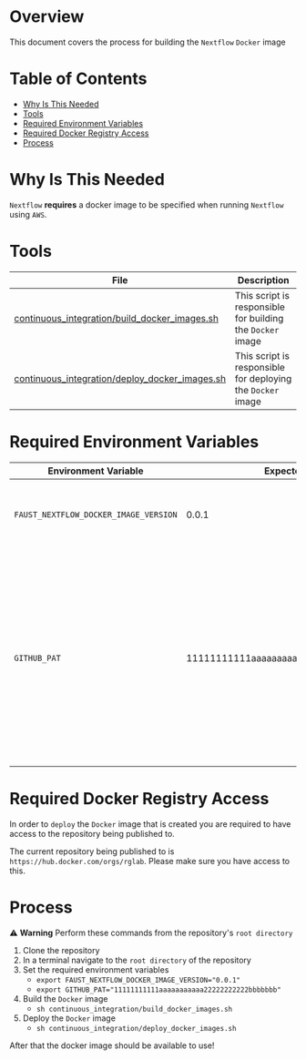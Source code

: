# Overview

This document covers the process for building the `Nextflow` `Docker` image

# Table of Contents

<!-- START doctoc generated TOC please keep comment here to allow auto update -->
<!-- DON'T EDIT THIS SECTION, INSTEAD RE-RUN doctoc TO UPDATE -->

-   [Why Is This Needed](#why-is-this-needed)
-   [Tools](#tools)
-   [Required Environment Variables](#required-environment-variables)
-   [Required Docker Registry Access](#required-docker-registry-access)
-   [Process](#process)

<!-- END doctoc generated TOC please keep comment here to allow auto update -->

# Why Is This Needed

`Nextflow` **requires** a docker image to be specified when running `Nextflow` using `AWS`.

# Tools

| File                                                                                             | Description                                                 |
| ------------------------------------------------------------------------------------------------ | ----------------------------------------------------------- |
| [continuous_integration/build_docker_images.sh](continuous_integration/build_docker_images.sh)   | This script is responsible for building the `Docker` image  |
| [continuous_integration/deploy_docker_images.sh](continuous_integration/deploy_docker_images.sh) | This script is responsible for deploying the `Docker` image |

# Required Environment Variables

| Environment Variable                  | Expected Value                           | Description                                                                                                                                                                 |
| ------------------------------------- | ---------------------------------------- | --------------------------------------------------------------------------------------------------------------------------------------------------------------------------- |
| `FAUST_NEXTFLOW_DOCKER_IMAGE_VERSION` | 0.0.1                                    | This script is responsible for building the `Docker` image                                                                                                                  |
| `GITHUB_PAT`                          | 11111111111aaaaaaaaaaa22222222222bbbbbbb | Access to the private `scampDev` repository is required to build the `Docker` image. In order to have access to that a GitHub Personal Access Token (PAT) MUST be provided. |

# Required Docker Registry Access

In order to `deploy` the `Docker` image that is created you are required to have access to the repository being published to.

The current repository being published to is `https://hub.docker.com/orgs/rglab`. Please make sure you have access to this.

# Process

⚠️ **Warning** Perform these commands from the repository's `root directory`

1. Clone the repository
1. In a terminal navigate to the `root directory` of the repository
1. Set the required environment variables
    - `export FAUST_NEXTFLOW_DOCKER_IMAGE_VERSION="0.0.1"`
    - `export GITHUB_PAT="11111111111aaaaaaaaaaa22222222222bbbbbbb"`
1. Build the `Docker` image
    - `sh continuous_integration/build_docker_images.sh`
1. Deploy the `Docker` image
    - `sh continuous_integration/deploy_docker_images.sh`

After that the docker image should be available to use!
